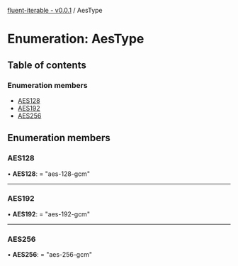 [fluent-iterable - v0.0.1](../README.md) / AesType

# Enumeration: AesType

## Table of contents

### Enumeration members

- [AES128](aestype.md#aes128)
- [AES192](aestype.md#aes192)
- [AES256](aestype.md#aes256)

## Enumeration members

### AES128

• **AES128**: = "aes-128-gcm"

___

### AES192

• **AES192**: = "aes-192-gcm"

___

### AES256

• **AES256**: = "aes-256-gcm"
